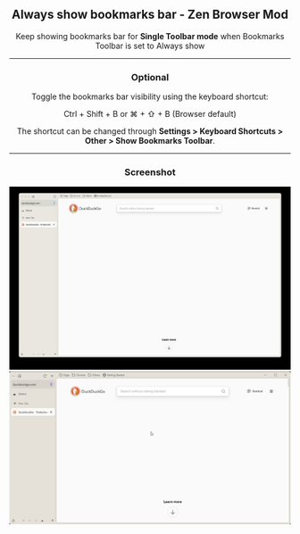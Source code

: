 <p align="center">
  <h2 align="center">
    Always show bookmarks bar - Zen Browser Mod
  </h2>

  <p align="center">
    Keep showing bookmarks bar for <b>Single Toolbar mode</b> when Bookmarks Toolbar is set to Always show
  </p>

---

<h3 align="center">
Optional
</h3>

  <p align="center">
Toggle the bookmarks bar visibility using the keyboard shortcut:
  </p>

  <p align="center">
Ctrl + Shift + B or ⌘ + ⇧ + B (Browser default)
  </p>

  <p align="center">
The shortcut can be changed through <b>Settings > Keyboard Shortcuts > Other > Show Bookmarks Toolbar</b>.
  </p>

---

<h3 align="center">
Screenshot
</h3>
  <picture>
    <img src="./screenshots/macos.jpeg" alt="macOS preview">
  </picture>
    <picture>
    <img src="./screenshots/windows.jpeg" alt="Windows preview">
  </picture>
</p>
